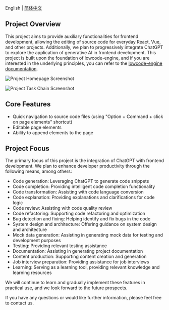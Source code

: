 
English | [简体中文](./README-zh_CN.md)
## Project Overview
This project aims to provide auxiliary functionalities for frontend development, allowing the editing of source code for everyday React, Vue, and other projects. Additionally, we plan to progressively integrate ChatGPT to explore the application of generative AI in frontend development. This project is built upon the foundation of lowcode-engine, and if you are interested in the underlying principles, you can refer to the [lowcode-engine documentation](<lowcode-engine documentation link>).

![Project Homepage Screenshot](https://raw.githubusercontent.com/sparrow-js/firefly/main/docs/12345.png)

![Project Task Chain Screenshot](https://raw.githubusercontent.com/sparrow-js/firefly/main/docs/56789.png)

## Core Features
- Quick navigation to source code files (using "Option + Command + click on page elements" shortcut)
- Editable page elements
- Ability to append elements to the page

## Project Focus
The primary focus of this project is the integration of ChatGPT with frontend development. We plan to enhance developer productivity through the following means, among others:
- Code generation: Leveraging ChatGPT to generate code snippets
- Code completion: Providing intelligent code completion functionality
- Code transformation: Assisting with code language conversion
- Code explanation: Providing explanations and clarifications for code logic
- Code review: Assisting with code quality review
- Code refactoring: Supporting code refactoring and optimization
- Bug detection and fixing: Helping identify and fix bugs in the code
- System design and architecture: Offering guidance on system design and architecture
- Mock data generation: Assisting in generating mock data for testing and development purposes
- Testing: Providing relevant testing assistance
- Documentation: Assisting in generating project documentation
- Content production: Supporting content creation and generation
- Job interview preparation: Providing assistance for job interviews
- Learning: Serving as a learning tool, providing relevant knowledge and learning resources

We will continue to learn and gradually implement these features in practical use, and we look forward to the future prospects.

If you have any questions or would like further information, please feel free to contact us.
